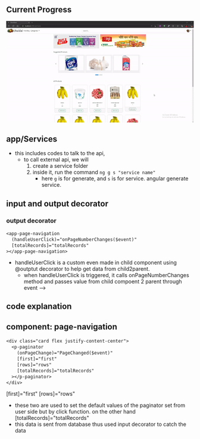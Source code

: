 ## Current Progress

![UML_eCom](/ReadMeAssets/projectShowCase.gif)

## app/Services

- this includes codes to talk to the api,
  - to call external api, we will
    1. create a service folder
    2. inside it, run the command `ng g s "service name"`
       - here `g` is for generate, and `s` is for service. angular generate service.

## input and output decorator

### output decorator
```
<app-page-navigation
  (handleUserClick)="onPageNumberChanges($event)"
  [totalRecords]="totalRecords"
></app-page-navigation>

```
- handleUserClick is a custom even made in child component using @outptut decorator to help get data from child2parent.
  - when handleUserClick is triggered, it calls onPageNumberChanges method and passes value from child compoent 2 parent through event -->

## code explanation 
## component: page-navigation
```
<div class="card flex justify-content-center">
  <p-paginator
    (onPageChange)="PageChanged($event)"
    [first]="first"
    [rows]="rows"
    [totalRecords]="totalRecords"
  ></p-paginator>
</div>
```
  [first]="first"
  [rows]="rows"
  - these two are used to set the default values of the paginator set from user side but by click function.
  on the other hand  
  [totalRecords]="totalRecords"
  - this data is sent from database thus used input decorator to catch the data
   